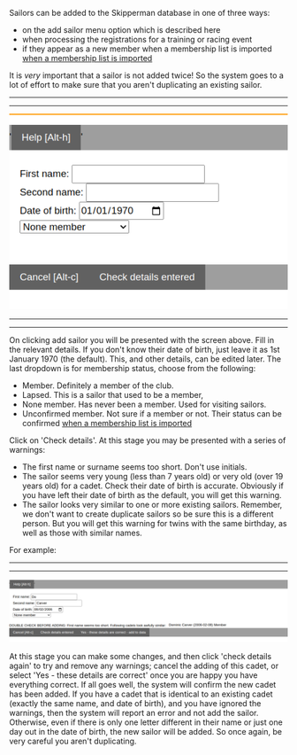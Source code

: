 
Sailors can be added to the Skipperman database in one of three ways:

- on the add sailor menu option which is described here
- when processing the registrations for a training or racing event 
- if they appear as a new member when a membership list is imported [when a membership list is imported](import_membership_list_help)

It is *very* important that a sailor is not added twice! So the system goes to a lot of effort to make sure that you aren't duplicating an existing sailor. 

***
***
![addcadet1.png](/static/addcadet1.png)
***
***

On clicking add sailor you will be presented with the screen above. Fill in the relevant details. If you don't know their date of birth, just leave it as 1st January 1970 (the default). This, and other details, can be edited later. The last dropdown is for membership status, choose from the following:

- Member. Definitely a member of the club.
- Lapsed. This is a sailor that used to be a member,
- None member. Has never been a member. Used for visiting sailors.
- Unconfirmed member. Not sure if a member or not. Their status can be confirmed [when a membership list is imported](import_membership_list_help)

Click on 'Check details'. At this stage you may be presented with a series of warnings:

- The first name or surname seems too short. Don't use initials.
- The sailor seems very young (less than 7 years old) or very old (over 19 years old) for a cadet. Check their date of birth is accurate. Obviously if you have left their date of birth as the default, you will get this warning.  
- The sailor looks very similar to one or more existing sailors. Remember, we don't want to create duplicate sailors so be sure this is a different person. But you will get this warning for twins with the same birthday, as well as those with similar names.

For example:

***
***
![add_cadet2.png](/static/add_cadet2.png)

At this stage you can make some changes, and then click 'check details again' to try and remove any warnings; cancel the adding of this cadet, or select 'Yes - these details are correct' once you are happy you have everything correct. If all goes well, the system will confirm the new cadet has been added. If you have a cadet that is identical to an existing cadet (exactly the same name, and date of birth), and you have ignored the warnings, then the system will report an error and not add the sailor. Otherwise, even if there is only one letter different in their name or just one day out in the date of birth, the new sailor will be added. So once again, be very careful you aren't duplicating.
